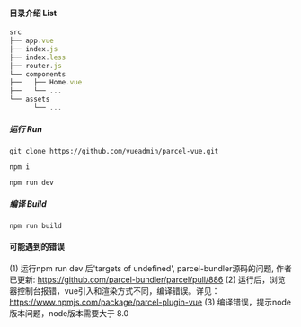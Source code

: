 #### 目录介绍 List
```js
src
├── app.vue
├── index.js
├── index.less
├── router.js
└── components
├──   ├── Home.vue
├──   └── ...
└── assets
      └── ...
```


##### 运行 Run
```
git clone https://github.com/vueadmin/parcel-vue.git

npm i

npm run dev
```

##### 编译 Build
```
npm run build
```


#### 可能遇到的错误
(1) 运行npm run dev 后'targets of undefined', parcel-bundler源码的问题, 作者已更新: https://github.com/parcel-bundler/parcel/pull/886
(2) 运行后，浏览器控制台报错，vue引入和渲染方式不同，编译错误。详见： https://www.npmjs.com/package/parcel-plugin-vue
(3) 编译错误，提示node版本问题，node版本需要大于 8.0